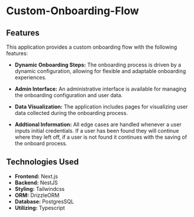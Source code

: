 # Custom-Onboarding-Flow

## Features

This application provides a custom onboarding flow with the following features:

- **Dynamic Onboarding Steps:** The onboarding process is driven by a dynamic configuration, allowing for flexible and adaptable onboarding experiences.
- **Admin Interface:** An administrative interface is available for managing the onboarding configuration and user data.
- **Data Visualization:**  The application includes pages for visualizing user data collected during the onboarding process.

- **Addtional Information:** All edge cases are handled whenever a user inputs initial credentials. If a user has been found they will continue where they left off, if a user is not found it continues with the saving of the onboard process.

## Technologies Used

- **Frontend:** Next.js
- **Backend:** NestJS
- **Styling:** Tailwindcss
- **ORM:** DrizzleORM
- **Database:** PostgresSQL
- **Utilizing:** Typescript
